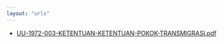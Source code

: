 ```yaml
---
layout: "urls"
---
```

* [UU-1972-003-KETENTUAN-KETENTUAN-POKOK-TRANSMIGRASI.pdf](UU-1972-003-KETENTUAN-KETENTUAN-POKOK-TRANSMIGRASI.pdf)
